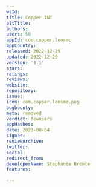 ```yaml
---
wsId: 
title: Copper INT
altTitle: 
authors: 
users: 50
appId: com.copper.lonsmc
appCountry: 
released: 2022-12-29
updated: 2022-12-29
version: '1.1'
stars: 
ratings: 
reviews: 
website: 
repository: 
issue: 
icon: com.copper.lonsmc.png
bugbounty: 
meta: removed
verdict: fewusers
appHashes: 
date: 2023-08-04
signer: 
reviewArchive: 
twitter: 
social: 
redirect_from: 
developerName: Stephanie Bronte
features: 

---
```


